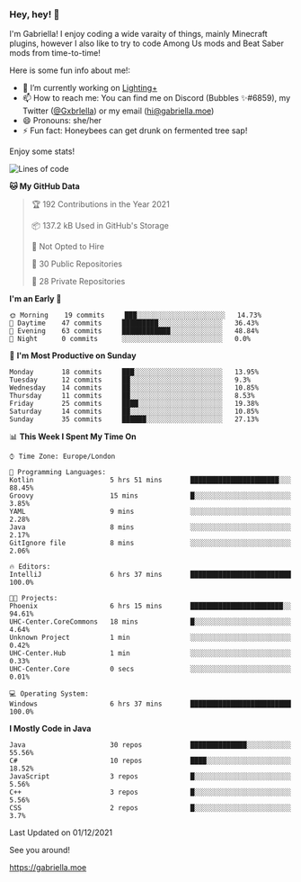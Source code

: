 ### Hey, hey! 👋

I'm Gabriella! I enjoy coding a wide varaity of things, mainly Minecraft plugins, however I also like to try to code Among Us mods and Beat Saber mods from time-to-time!

Here is some fun info about me!:

- 🔭 I’m currently working on [Lighting+](https://github.com/IsGabriellaCurious/LightingPlus)
- 📫 How to reach me: You can find me on Discord (Bubbles ✨#6859), my Twitter ([@Gxbrlella](twitter.com/Gxbrlella)) or my email ([hi@gabriella.moe](mailto://hi@gabriella.moe))
- 😄 Pronouns: she/her
- ⚡ Fun fact: Honeybees can get drunk on fermented tree sap!

Enjoy some stats!

<!--START_SECTION:waka-->
![Lines of code](https://img.shields.io/badge/From%20Hello%20World%20I%27ve%20Written-4132%20lines%20of%20code-blue)

**🐱 My GitHub Data** 

> 🏆 192 Contributions in the Year 2021
 > 
> 📦 137.2 kB Used in GitHub's Storage 
 > 
> 🚫 Not Opted to Hire
 > 
> 📜 30 Public Repositories 
 > 
> 🔑 28 Private Repositories  
 > 
**I'm an Early 🐤** 

```text
🌞 Morning    19 commits     ███░░░░░░░░░░░░░░░░░░░░░░   14.73% 
🌆 Daytime    47 commits     █████████░░░░░░░░░░░░░░░░   36.43% 
🌃 Evening    63 commits     ████████████░░░░░░░░░░░░░   48.84% 
🌙 Night      0 commits      ░░░░░░░░░░░░░░░░░░░░░░░░░   0.0%

```
📅 **I'm Most Productive on Sunday** 

```text
Monday       18 commits     ███░░░░░░░░░░░░░░░░░░░░░░   13.95% 
Tuesday      12 commits     ██░░░░░░░░░░░░░░░░░░░░░░░   9.3% 
Wednesday    14 commits     ██░░░░░░░░░░░░░░░░░░░░░░░   10.85% 
Thursday     11 commits     ██░░░░░░░░░░░░░░░░░░░░░░░   8.53% 
Friday       25 commits     ████░░░░░░░░░░░░░░░░░░░░░   19.38% 
Saturday     14 commits     ██░░░░░░░░░░░░░░░░░░░░░░░   10.85% 
Sunday       35 commits     ██████░░░░░░░░░░░░░░░░░░░   27.13%

```


📊 **This Week I Spent My Time On** 

```text
⌚︎ Time Zone: Europe/London

💬 Programming Languages: 
Kotlin                   5 hrs 51 mins       ██████████████████████░░░   88.45% 
Groovy                   15 mins             █░░░░░░░░░░░░░░░░░░░░░░░░   3.85% 
YAML                     9 mins              ░░░░░░░░░░░░░░░░░░░░░░░░░   2.28% 
Java                     8 mins              ░░░░░░░░░░░░░░░░░░░░░░░░░   2.17% 
GitIgnore file           8 mins              ░░░░░░░░░░░░░░░░░░░░░░░░░   2.06%

🔥 Editors: 
IntelliJ                 6 hrs 37 mins       █████████████████████████   100.0%

🐱‍💻 Projects: 
Phoenix                  6 hrs 15 mins       ███████████████████████░░   94.61% 
UHC-Center.CoreCommons   18 mins             █░░░░░░░░░░░░░░░░░░░░░░░░   4.64% 
Unknown Project          1 min               ░░░░░░░░░░░░░░░░░░░░░░░░░   0.42% 
UHC-Center.Hub           1 min               ░░░░░░░░░░░░░░░░░░░░░░░░░   0.33% 
UHC-Center.Core          0 secs              ░░░░░░░░░░░░░░░░░░░░░░░░░   0.01%

💻 Operating System: 
Windows                  6 hrs 37 mins       █████████████████████████   100.0%

```

**I Mostly Code in Java** 

```text
Java                     30 repos            ██████████████░░░░░░░░░░░   55.56% 
C#                       10 repos            ████░░░░░░░░░░░░░░░░░░░░░   18.52% 
JavaScript               3 repos             █░░░░░░░░░░░░░░░░░░░░░░░░   5.56% 
C++                      3 repos             █░░░░░░░░░░░░░░░░░░░░░░░░   5.56% 
CSS                      2 repos             █░░░░░░░░░░░░░░░░░░░░░░░░   3.7%

```



 Last Updated on 01/12/2021
<!--END_SECTION:waka-->

See you around!

https://gabriella.moe
